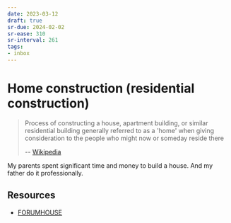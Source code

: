 ```yaml
---
date: 2023-03-12
draft: true
sr-due: 2024-02-02
sr-ease: 310
sr-interval: 261
tags:
- inbox
---
```


# Home construction (residential construction)

> Process of constructing a house, apartment building, or similar residential
> building generally referred to as a 'home' when giving consideration to the
> people who might now or someday reside there
>
>
> -- [Wikipedia](https://en.wikipedia.org/wiki/Home_construction)

My parents spent significant time and money to build a house. And my father do
it professionally.

## Resources

- [FORUMHOUSE](https://www.forumhouse.ru/)